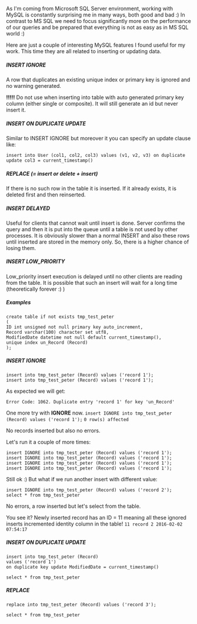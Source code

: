 As I'm coming from Microsoft SQL Server environment, working with MySQL is constantly surprising me in many ways, both good and bad :) In contrast to MS SQL we need to focus significantly more on the performance of our queries and be prepared that everything is not as easy as in MS SQL world :)

Here are just a couple of interesting MySQL features I found useful for my work. This time they are all related to inserting or updating data.

##### INSERT IGNORE
A row that duplicates an existing unique index or primary key is ignored and no warning generated.

**!!!!!** Do not use when inserting into table with auto generated primary key column (either single or composite). It will still generate an id but never insert it.

##### INSERT ON DUPLICATE UPDATE
Similar to INSERT IGNORE but moreover it you can specify an update clause like:

`insert into User (col1, col2, col3) values (v1, v2, v3) on duplicate update col3 = current_timestamp()`

##### REPLACE (= insert or delete + insert)
If there is no such row in the table it is inserted. If it already exists, it is deleted first and then reinserted.

##### INSERT DELAYED
Useful for clients that cannot wait until insert is done. Server confirms the query and then it is put into the queue until a table is not used by other processes. It is obviously slower than a normal INSERT and also these rows until inserted are stored in the memory only. So, there is a higher chance of losing them.

##### INSERT LOW_PRIORITY
Low_priority insert execution is delayed until no other clients are reading from the table. It is possible that such an insert will wait for a long time (theoretically forever :) )

##### Examples
```
create table if not exists tmp_test_peter 
(
ID int unsigned not null primary key auto_increment,
Record varchar(100) character set utf8,
ModifiedDate datetime not null default current_timestamp(),
unique index un_Record (Record)
);
```


##### INSERT IGNORE
```
insert into tmp_test_peter (Record) values ('record 1');
insert into tmp_test_peter (Record) values ('record 1');
```

As expected we will get:

`Error Code: 1062. Duplicate entry 'record 1' for key 'un_Record'`

One more try with **IGNORE** now. 
`insert IGNORE into tmp_test_peter (Record) values ('record 1');`
`0 row(s) affected`

No records inserted but also no errors.

Let's run it a couple of more times:
```
insert IGNORE into tmp_test_peter (Record) values ('record 1');
insert IGNORE into tmp_test_peter (Record) values ('record 1');
insert IGNORE into tmp_test_peter (Record) values ('record 1');
insert IGNORE into tmp_test_peter (Record) values ('record 1');
```

Still ok :) But what if we run another insert with different value:

```
insert IGNORE into tmp_test_peter (Record) values ('record 2');
select * from tmp_test_peter
```

No errors, a row inserted but let's select from the table. 

You see it? Newly inserted record has an ID = 11 meaning all these ignored inserts incremented identity column in the table!
`11 record 2 2016-02-02 07:54:17`

##### INSERT ON DUPLICATE UPDATE
```
insert into tmp_test_peter (Record)
values ('record 1')
on duplicate key update ModifiedDate = current_timestamp()

select * from tmp_test_peter
```
##### REPLACE

```
replace into tmp_test_peter (Record) values ('record 3');

select * from tmp_test_peter
```
